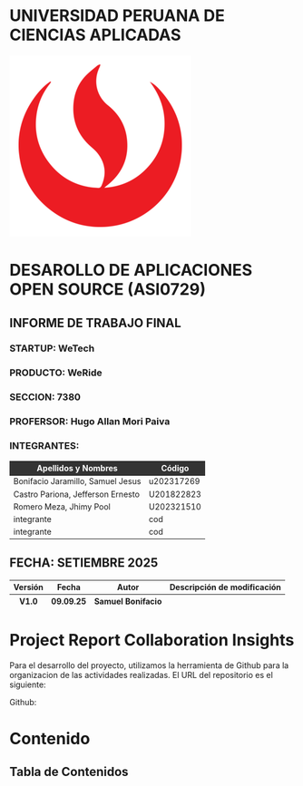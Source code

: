 <div >

# UNIVERSIDAD PERUANA DE CIENCIAS APLICADAS

<img src="assets/LogoUPC.png" alt="Logo UPC">

# DESAROLLO DE APLICACIONES OPEN SOURCE (ASI0729)

## INFORME DE TRABAJO FINAL

### STARTUP: WeTech
### PRODUCTO: WeRide
### SECCION: 7380
### PROFERSOR: Hugo Allan Mori Paiva
### INTEGRANTES:

<table>
  <thead>
    <tr>
      <th style="background-color: #333; color: #fff;">Apellidos y Nombres</th>
      <th style="background-color: #333; color: #fff;">Código</th>
    </tr>
  </thead>
  <tbody>
    <tr>
      <td>Bonifacio Jaramillo, Samuel Jesus</td>
      <td>u202317269</td>
    </tr>
    <tr>
      <td>Castro Pariona, Jefferson Ernesto</td>
      <td>U201822823</td>
    </tr>
    <tr>
      <td>Romero Meza, Jhimy Pool</td>
      <td>U202321510</td>
    </tr>
    <tr>
      <td>integrante</td>
      <td>cod</td>
    </tr>
     <tr>
      <td>integrante</td>
      <td>cod</td>
    </tr>
  </tbody>
</table>


## FECHA: SETIEMBRE 2025

</div>

<table>
    <thead>
        <tr>
            <th>Versión</th>
            <th>Fecha</th>
            <th>Autor</th>
            <th>Descripción de modificación</th>
        </tr>
<tr>
            <th>V1.0</th>
            <th>09.09.25</th>
            <th>Samuel Bonifacio</th>
            <th></th>
        </tr>
    </thead>
    <tbody></tbody>
</table>

# Project Report Collaboration Insights

Para el desarrollo del proyecto, utilizamos la herramienta de Github para la organizacion de las actividades realizadas. El URL del repositorio es el siguiente: 

Github: 

# Contenido
## Tabla de Contenidos

